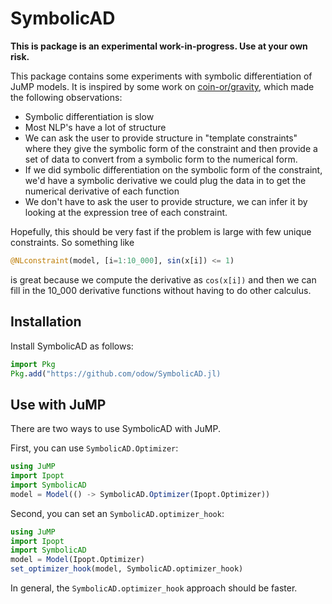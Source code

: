 # SymbolicAD

**This is package is an experimental work-in-progress. Use at your own risk.**

This package contains some experiments with symbolic differentiation of JuMP
models. It is inspired by some work on
[coin-or/gravity](https://github.com/coin-or/Gravity), which made the following
observations:

 * Symbolic differentiation is slow
 * Most NLP's have a lot of structure
 * We can ask the user to provide structure in "template constraints" where
   they give the symbolic form of the constraint and then provide a set of
   data to convert from a symbolic form to the numerical form.
 * If we did symbolic differentiation on the symbolic form of the
   constraint, we'd have a symbolic derivative we could plug the data in to
   get the numerical derivative of each function
 * We don't have to ask the user to provide structure, we can infer it by
   looking at the expression tree of each constraint.

Hopefully, this should be very fast if the problem is large with few unique
constraints. So something like
```julia
@NLconstraint(model, [i=1:10_000], sin(x[i]) <= 1)
```
is great because we compute the derivative as `cos(x[i])` and then we can
fill in the 10_000 derivative functions without having to do other calculus.

## Installation

Install SymbolicAD as follows:
```julia
import Pkg
Pkg.add("https://github.com/odow/SymbolicAD.jl)
```

## Use with JuMP

There are two ways to use SymbolicAD with JuMP.

First, you can use `SymbolicAD.Optimizer`:
```julia
using JuMP
import Ipopt
import SymbolicAD
model = Model(() -> SymbolicAD.Optimizer(Ipopt.Optimizer))
```

Second, you can set an `SymbolicAD.optimizer_hook`:
```julia
using JuMP
import Ipopt
import SymbolicAD
model = Model(Ipopt.Optimizer)
set_optimizer_hook(model, SymbolicAD.optimizer_hook)
```

In general, the `SymbolicAD.optimizer_hook` approach should be faster.
